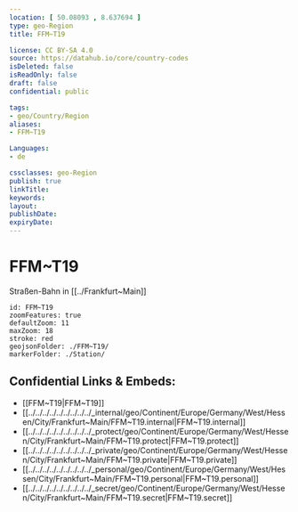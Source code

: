 ```yaml
---
location: [ 50.08093 , 8.637694 ] 
type: geo-Region
title: FFM~T19

license: CC BY-SA 4.0
source: https://datahub.io/core/country-codes
isDeleted: false
isReadOnly: false
draft: false
confidential: public

tags:
- geo/Country/Region
aliases:
- FFM~T19

Languages:
- de

cssclasses: geo-Region
publish: true
linkTitle: 
keywords: 
layout: 
publishDate: 
expiryDate: 
---
```


# FFM~T19

Straßen-Bahn in [[../Frankfurt~Main]] 

```leaflet
id: FFM~T19
zoomFeatures: true 
defaultZoom: 11 
maxZoom: 18
stroke: red
geojsonFolder: ./FFM~T19/
markerFolder: ./Station/
```



## Confidential Links & Embeds: 
- [[FFM~T19|FFM~T19]] 
- [[../../../../../../../../../_internal/geo/Continent/Europe/Germany/West/Hessen/City/Frankfurt~Main/FFM~T19.internal|FFM~T19.internal]] 
- [[../../../../../../../../../_protect/geo/Continent/Europe/Germany/West/Hessen/City/Frankfurt~Main/FFM~T19.protect|FFM~T19.protect]] 
- [[../../../../../../../../../_private/geo/Continent/Europe/Germany/West/Hessen/City/Frankfurt~Main/FFM~T19.private|FFM~T19.private]] 
- [[../../../../../../../../../_personal/geo/Continent/Europe/Germany/West/Hessen/City/Frankfurt~Main/FFM~T19.personal|FFM~T19.personal]] 
- [[../../../../../../../../../_secret/geo/Continent/Europe/Germany/West/Hessen/City/Frankfurt~Main/FFM~T19.secret|FFM~T19.secret]] 
